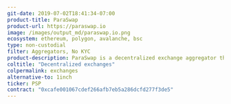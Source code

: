 ```yaml
---
git-date: 2019-07-02T18:41:34-07:00
product-title: ParaSwap
product-url: https://paraswap.io
image: /images/output_md/paraswap.io.png
ecosystem: ethereum, polygon, avalanche, bsc
type: non-custodial
filter: Aggregators, No KYC
product-description: ParaSwap is a decentralized exchange aggregator that provides the best prices over multiple DEXs on the Ethereum blockchain. [Interview with ParaSwap founder, Mounir Benchemled](/paraswap).
coltitle: "Decentralized exchanges"
colpermalink: exchanges
alternative-to: 1inch
ticker: PSP
contract: "0xcafe001067cdef266afb7eb5a286dcfd277f3de5"
---
```

